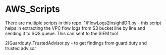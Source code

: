 # AWS_Scripts

There are multiple scripts in this repo.
1)FlowLogs2InsightIDR.py - this script helps in extracting the VPC flow logs from S3 bucket line by line and sending it to SQS queue. This can sent to the  SIEM tool

2)Guardduty_TrustedAdvisor.py - to get findings from guard duty and trusted advisor
